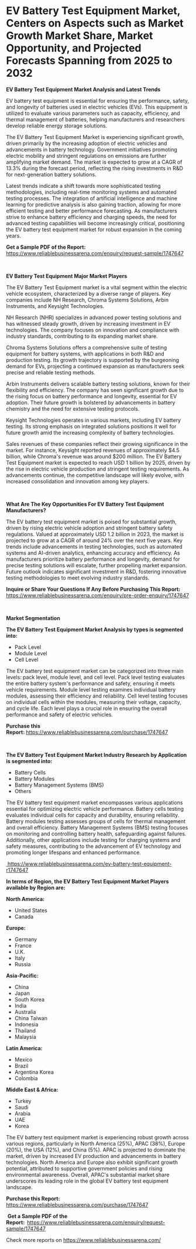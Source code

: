 <p><h1>EV Battery Test Equipment Market, Centers on Aspects such as Market Growth Market Share, Market Opportunity, and Projected Forecasts Spanning from 2025 to 2032</h1></p><p><strong>EV Battery Test Equipment Market Analysis and Latest Trends</strong></p>
<p><p>EV battery test equipment is essential for ensuring the performance, safety, and longevity of batteries used in electric vehicles (EVs). This equipment is utilized to evaluate various parameters such as capacity, efficiency, and thermal management of batteries, helping manufacturers and researchers develop reliable energy storage solutions.</p><p>The EV Battery Test Equipment Market is experiencing significant growth, driven primarily by the increasing adoption of electric vehicles and advancements in battery technology. Government initiatives promoting electric mobility and stringent regulations on emissions are further amplifying market demand. The market is expected to grow at a CAGR of 13.3% during the forecast period, reflecting the rising investments in R&D for next-generation battery solutions.</p><p>Latest trends indicate a shift towards more sophisticated testing methodologies, including real-time monitoring systems and automated testing processes. The integration of artificial intelligence and machine learning for predictive analysis is also gaining traction, allowing for more efficient testing and better performance forecasting. As manufacturers strive to enhance battery efficiency and charging speeds, the need for advanced testing capabilities will become increasingly critical, positioning the EV battery test equipment market for robust expansion in the coming years.</p></p>
<p><strong>Get a Sample PDF of the Report:&nbsp;</strong> <a href="https://www.reliablebusinessarena.com/enquiry/request-sample/1747647?utm_campaign=2928&utm_medium=2&utm_source=Github&utm_content=ia&utm_term=10042025&utm_id=ev-battery-test-equipment">https://www.reliablebusinessarena.com/enquiry/request-sample/1747647</a></p>
<p>&nbsp;</p>
<p><strong>EV Battery Test Equipment Major Market Players</strong></p>
<p><p>The EV Battery Test Equipment market is a vital segment within the electric vehicle ecosystem, characterized by a diverse range of players. Key companies include NH Research, Chroma Systems Solutions, Arbin Instruments, and Keysight Technologies. </p><p>NH Research (NHR) specializes in advanced power testing solutions and has witnessed steady growth, driven by increasing investment in EV technologies. The company focuses on innovation and compliance with industry standards, contributing to its expanding market share.</p><p>Chroma Systems Solutions offers a comprehensive suite of testing equipment for battery systems, with applications in both R&D and production testing. Its growth trajectory is supported by the burgeoning demand for EVs, projecting a continued expansion as manufacturers seek precise and reliable testing methods.</p><p>Arbin Instruments delivers scalable battery testing solutions, known for their flexibility and efficiency. The company has seen significant growth due to the rising focus on battery performance and longevity, essential for EV adoption. Their future growth is bolstered by advancements in battery chemistry and the need for extensive testing protocols.</p><p>Keysight Technologies operates in various markets, including EV battery testing. Its strong emphasis on integrated solutions positions it well for future growth amid the increasing complexity of battery technologies.</p><p>Sales revenues of these companies reflect their growing significance in the market. For instance, Keysight reported revenues of approximately $4.5 billion, while Chroma's revenue was around $200 million. The EV Battery Test Equipment market is expected to reach USD 1 billion by 2025, driven by the rise in electric vehicle production and stringent testing requirements. As advancements continue, the competitive landscape will likely evolve, with increased consolidation and innovation among key players.</p></p>
<p>&nbsp;</p>
<p><strong>What Are The Key Opportunities For EV Battery Test Equipment Manufacturers?</strong></p>
<p><p>The EV battery test equipment market is poised for substantial growth, driven by rising electric vehicle adoption and stringent battery safety regulations. Valued at approximately USD 1.2 billion in 2023, the market is projected to grow at a CAGR of around 24% over the next five years. Key trends include advancements in testing technologies, such as automated systems and AI-driven analytics, enhancing accuracy and efficiency. As manufacturers prioritize battery performance and longevity, demand for precise testing solutions will escalate, further propelling market expansion. Future outlook indicates significant investment in R&D, fostering innovative testing methodologies to meet evolving industry standards.</p></p>
<p><strong>Inquire or Share Your Questions If Any Before Purchasing This Report:</strong> <a href="https://www.reliablebusinessarena.com/enquiry/pre-order-enquiry/1747647?utm_campaign=2928&utm_medium=2&utm_source=Github&utm_content=ia&utm_term=10042025&utm_id=ev-battery-test-equipment">https://www.reliablebusinessarena.com/enquiry/pre-order-enquiry/1747647</a></p>
<p>&nbsp;</p>
<p><strong>Market Segmentation</strong></p>
<p><strong>The EV Battery Test Equipment Market Analysis by types is segmented into:</strong></p>
<p><ul><li>Pack Level</li><li>Module Level</li><li>Cell Level</li></ul></p>
<p><p>The EV battery test equipment market can be categorized into three main levels: pack level, module level, and cell level. Pack level testing evaluates the entire battery system's performance and safety, ensuring it meets vehicle requirements. Module level testing examines individual battery modules, assessing their efficiency and reliability. Cell level testing focuses on individual cells within the modules, measuring their voltage, capacity, and cycle life. Each level plays a crucial role in ensuring the overall performance and safety of electric vehicles.</p></p>
<p><strong>Purchase this Report:&nbsp;</strong><a href="https://www.reliablebusinessarena.com/purchase/1747647?utm_campaign=2928&utm_medium=2&utm_source=Github&utm_content=ia&utm_term=10042025&utm_id=ev-battery-test-equipment">https://www.reliablebusinessarena.com/purchase/1747647</a></p>
<p>&nbsp;</p>
<p><strong>The EV Battery Test Equipment Market Industry Research by Application is segmented into:</strong></p>
<p><ul><li>Battery Cells</li><li>Battery Modules</li><li>Battery Management Systems (BMS)</li><li>Others</li></ul></p>
<p><p>The EV battery test equipment market encompasses various applications essential for optimizing electric vehicle performance. Battery cells testing evaluates individual cells for capacity and durability, ensuring reliability. Battery modules testing assesses groups of cells for thermal management and overall efficiency. Battery Management Systems (BMS) testing focuses on monitoring and controlling battery health, safeguarding against failures. Additionally, other applications include testing for charging systems and safety measures, contributing to the advancement of EV technology and promoting longer lifespans and enhanced performance.</p></p>
<p><a href="https://www.reliablebusinessarena.com/ev-battery-test-equipment-r1747647?utm_campaign=2928&utm_medium=2&utm_source=Github&utm_content=ia&utm_term=10042025&utm_id=ev-battery-test-equipment">&nbsp;https://www.reliablebusinessarena.com/ev-battery-test-equipment-r1747647</a></p>
<p><strong>In terms of Region, the EV Battery Test Equipment Market Players available by Region are:</strong></p>
<p>
    <p> <strong> North America: </strong>
        <ul>
            <li>United States</li>
            <li>Canada</li>
        </ul>
        </p> 
    <p> <strong> Europe: </strong>
        <ul>
            <li>Germany</li>
            <li>France</li>
            <li>U.K.</li>
            <li>Italy</li>
            <li>Russia</li>
        </ul>
        </p> 
    <p> <strong> Asia-Pacific: </strong>
        <ul>
            <li>China</li>
            <li>Japan</li>
            <li>South Korea</li>
            <li>India</li>
            <li>Australia</li>
            <li>China Taiwan</li>
            <li>Indonesia</li>
            <li>Thailand</li>
            <li>Malaysia</li>
        </ul>
        </p> 
    <p> <strong> Latin America: </strong>
        <ul>
            <li>Mexico</li>
            <li>Brazil</li>
            <li>Argentina Korea</li>
            <li>Colombia</li>
        </ul>
        </p> 
    <p> <strong> Middle East & Africa: </strong>
        <ul>
            <li>Turkey</li>
            <li>Saudi</li>
            <li>Arabia</li>
            <li>UAE</li>
            <li>Korea</li>
        </ul>
    </p>
    </p>
<p><p>The EV battery test equipment market is experiencing robust growth across various regions, particularly in North America (25%), APAC (38%), Europe (20%), the USA (12%), and China (5%). APAC is projected to dominate the market, driven by increased EV production and advancements in battery technologies. North America and Europe also exhibit significant growth potential, attributed to supportive government policies and rising environmental awareness. Overall, APAC's substantial market share underscores its leading role in the global EV battery test equipment landscape.</p></p>
<p><strong>Purchase this Report: </strong><a href="https://www.reliablebusinessarena.com/purchase/1747647?utm_campaign=2928&utm_medium=2&utm_source=Github&utm_content=ia&utm_term=10042025&utm_id=ev-battery-test-equipment">https://www.reliablebusinessarena.com/purchase/1747647</a></p>
<p>&nbsp;<strong>Get a Sample PDF of the Report:&nbsp;&nbsp;</strong><a href="https://www.reliablebusinessarena.com/enquiry/request-sample/1747647?utm_campaign=2928&utm_medium=2&utm_source=Github&utm_content=ia&utm_term=10042025&utm_id=ev-battery-test-equipment">https://www.reliablebusinessarena.com/enquiry/request-sample/1747647</a></p>
<p><strong></strong></p>
<p>Check more reports on <a href="https://www.reliablebusinessarena.com/?utm_campaign=2928&utm_medium=2&utm_source=Github&utm_content=ia&utm_term=10042025&utm_id=ev-battery-test-equipment">https://www.reliablebusinessarena.com/</a></p>